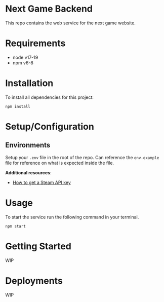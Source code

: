 # Next Game Backend

This repo contains the web service for the next game website.

# Requirements
- node v17-19
- npm v6-8

# Installation

To install all dependencies for this project:
```
npm install
```

# Setup/Configuration

## Environments
Setup your `.env` file in the root of the repo. Can reference the `env.example` 
file for reference on what is expected inside the file.

**Additional resources**:
- [How to get a Steam API key](https://cran.r-project.org/web/packages/CSGo/vignettes/auth.html)

# Usage
To start the service run the following command in your terminal.
```
npm start
```

# Getting Started
WIP

# Deployments
WIP

